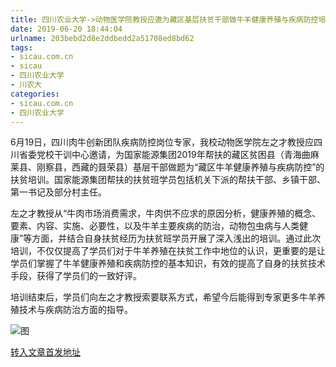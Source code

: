 ```yaml
---
title: 四川农业大学->动物医学院教授应邀为藏区基层扶贫干部做牛羊健康养殖与疾病防控培训 | sicau.com.cn
date: 2019-06-20 18:44:04
urlname: 203bebd2d8e2ddbedd2a51708ed8bd62
tags: 
- sicau.com.cn
- sicau
- 四川农业大学
- 川农大
categories:
- sicau.com.cn
- 四川农业大学
---
```



6月19日，四川肉牛创新团队疾病防控岗位专家，我校动物医学院左之才教授应四川省委党校干训中心邀请，为国家能源集团2019年帮扶的藏区贫困县（青海曲麻莱县、刚察县，西藏的聂荣县）基层干部做题为“藏区牛羊健康养殖与疾病防控”的扶贫培训。国家能源集团帮扶的扶贫班学员包括机关下派的帮扶干部、乡镇干部、第一书记及部分村主任。

左之才教授从“牛肉市场消费需求，牛肉供不应求的原因分析，健康养殖的概念、要素、内容、实施、必要性，以及牛羊主要疾病的防治，动物包虫病与人类健康”等方面，并结合自身扶贫经历为扶贫班学员开展了深入浅出的培训。通过此次培训，不仅仅提高了学员们对于牛羊养殖在扶贫工作中地位的认识，更重要的是让学员们掌握了牛羊健康养殖和疾病防控的基本知识，有效的提高了自身的扶贫技术手段，获得了学员们的一致好评。

培训结束后，学员们向左之才教授索要联系方式，希望今后能得到专家更多牛羊养殖技术与疾病防治方面的指导。



![图](https://news.sicau.edu.cn/__local/7/A0/7C/D0E8C76CA530D7F328C684D004E_252CEE0B_CBF40.png)

[转入文章首发地址](https://news.sicau.edu.cn/info/1078/52211.htm)